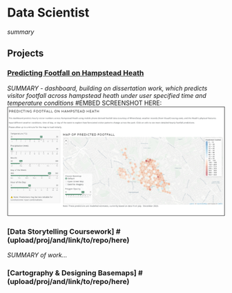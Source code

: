 # Data Scientist
*summary*

## Projects
### [Predicting Footfall on Hampstead Heath](https://github.com/katehodges1/Predicting-Hampstead-Heath-Footfall)
*SUMMARY - dashboard, building on dissertation work, which predicts visitor footfall across hampstead heath under user specified time and temperature conditions*
#EMBED SCREENSHOT HERE:![Screenshot](assets/img/dashboard-screenshot.png)

### [Data Storytelling Coursework] #(upload/proj/and/link/to/repo/here)
*SUMMARY of work...*

### [Cartography & Designing Basemaps] #(upload/proj/and/link/to/repo/here)

